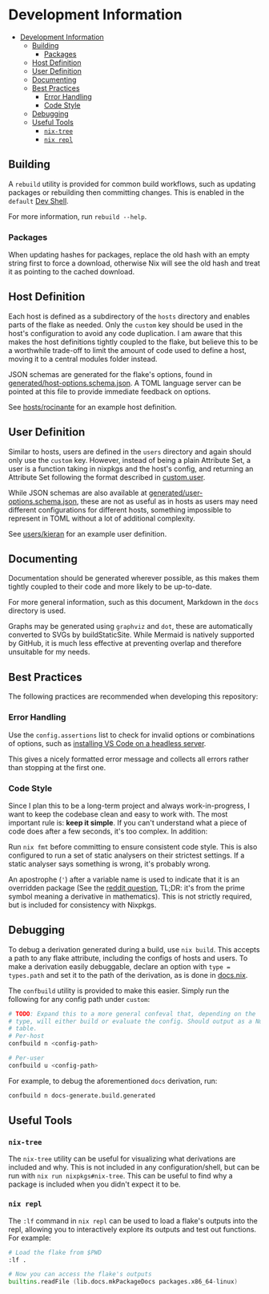 # Development Information

- [Development Information](#development-information)
  - [Building](#building)
    - [Packages](#packages)
  - [Host Definition](#host-definition)
  - [User Definition](#user-definition)
  - [Documenting](#documenting)
  - [Best Practices](#best-practices)
    - [Error Handling](#error-handling)
    - [Code Style](#code-style)
  - [Debugging](#debugging)
  - [Useful Tools](#useful-tools)
    - [`nix-tree`](#nix-tree)
    - [`nix repl`](#nix-repl)

## Building

A `rebuild` utility is provided for common build workflows, such as updating
packages or rebuilding then committing changes. This is enabled in the `default`
[Dev Shell](usage.md#dev-shells).

For more information, run `rebuild --help`.

### Packages

When updating hashes for packages, replace the old hash with an empty string
first to force a download, otherwise Nix will see the old hash and treat it as
pointing to the cached download.

<!-- TODO: Can this be automated? -->

## Host Definition

Each host is defined as a subdirectory of the `hosts` directory and enables
parts of the flake as needed. Only the `custom` key should be used in the host's
configuration to avoid any code duplication. I am aware that this makes the host
definitions tightly coupled to the flake, but believe this to be a worthwhile
trade-off to limit the amount of code used to define a host, moving it to a
central modules folder instead.

JSON schemas are generated for the flake's options, found in
[generated/host-options.schema.json](./generated/host-options.schema.json). A
TOML language server can be pointed at this file to provide immediate feedback
on options.

See [hosts/rocinante](../hosts/rocinante/) for an example host definition.

## User Definition

Similar to hosts, users are defined in the `users` directory and again should
only use the `custom` key. However, instead of being a plain Attribute Set, a
user is a function taking in nixpkgs and the host's config, and returning an
Attribute Set following the format described in
[custom.user](./generated/host-options.md#customuser).

While JSON schemas are also available at
[generated/user-options.schema.json](./generated/user-options.schema.json),
these are not as useful as in hosts as users may need different configurations
for different hosts, something impossible to represent in TOML without a lot of
additional complexity.

See [users/kieran](../users/kieran/default.nix) for an example user definition.

## Documenting

Documentation should be generated wherever possible, as this makes them tightly
coupled to their code and more likely to be up-to-date.

For more general information, such as this document, Markdown in the `docs`
directory is used.

Graphs may be generated using `graphviz` and `dot`, these are automatically
converted to SVGs by buildStaticSite. While Mermaid is natively supported by
GitHub, it is much less effective at preventing overlap and therefore unsuitable
for my needs.

## Best Practices

The following practices are recommended when developing this repository:

### Error Handling

Use the `config.assertions` list to check for invalid options or combinations of
options, such as
[installing VS Code on a headless server](../modules/home/editor/vscode/default.nix).

This gives a nicely formatted error message and collects all errors rather than
stopping at the first one.

### Code Style

Since I plan this to be a long-term project and always work-in-progress, I want
to keep the codebase clean and easy to work with. The most important rule is:
**keep it simple**. If you can't understand what a piece of code does after a
few seconds, it's too complex. In addition:

Run `nix fmt` before committing to ensure consistent code style. This is also
configured to run a set of static analysers on their strictest settings. If a
static analyser says something is wrong, it's probably wrong.

An apostrophe (`'`) after a variable name is used to indicate that it is an
overridden package (See the
[reddit question](https://www.reddit.com/r/NixOS/comments/ttaw5u/what_is_the_purpose_of_single_quotes_after/),
TL;DR: it's from the prime symbol meaning a derivative in mathematics). This is
not strictly required, but is included for consistency with Nixpkgs.

## Debugging

To debug a derivation generated during a build, use `nix build`. This accepts a
path to any flake attribute, including the configs of hosts and users. To make a
derivation easily debuggable, declare an option with `type = types.path` and set
it to the path of the derivation, as is done in
[docs.nix](../modules/home/docs.nix).

The `confbuild` utility is provided to make this easier. Simply run the
following for any config path under `custom`:

```sh
# TODO: Expand this to a more general confeval that, depending on the
# type, will either build or evaluate the config. Should output as a Nushell
# table.
# Per-host
confbuild n <config-path>

# Per-user
confbuild u <config-path>
```

For example, to debug the aforementioned `docs` derivation, run:

```sh
confbuild n docs-generate.build.generated
```

## Useful Tools

### `nix-tree`

The `nix-tree` utility can be useful for visualizing what derivations are
included and why. This is not included in any configuration/shell, but can be
run with `nix run nixpkgs#nix-tree`. This can be useful to find why a package is
included when you didn't expect it to be.

### `nix repl`

The `:lf` command in `nix repl` can be used to load a flake's outputs into the
repl, allowing you to interactively explore its outputs and test out functions.
For example:

```nix
# Load the flake from $PWD
:lf .

# Now you can access the flake's outputs
builtins.readFile (lib.docs.mkPackageDocs packages.x86_64-linux)
```
